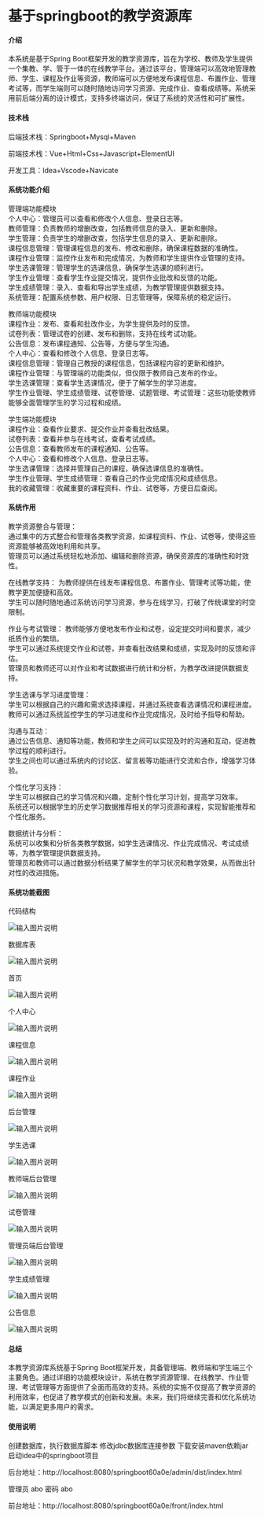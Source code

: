 # 基于springboot的教学资源库

#### 介绍

本系统是基于Spring Boot框架开发的教学资源库，旨在为学校、教师及学生提供一个集教、学、管于一体的在线教学平台。通过该平台，管理端可以高效地管理教师、学生、课程及作业等资源，教师端可以方便地发布课程信息、布置作业、管理考试等，而学生端则可以随时随地访问学习资源、完成作业、查看成绩等。系统采用前后端分离的设计模式，支持多终端访问，保证了系统的灵活性和可扩展性。

#### 技术栈

后端技术栈：Springboot+Mysql+Maven

前端技术栈：Vue+Html+Css+Javascript+ElementUI

开发工具：Idea+Vscode+Navicate

#### 系统功能介绍

管理端功能模块  
个人中心：管理员可以查看和修改个人信息、登录日志等。  
教师管理：负责教师的增删改查，包括教师信息的录入、更新和删除。  
学生管理：负责学生的增删改查，包括学生信息的录入、更新和删除。  
课程信息管理：管理课程信息的发布、修改和删除，确保课程数据的准确性。  
课程作业管理：监控作业发布和完成情况，为教师和学生提供作业管理的支持。  
学生选课管理：管理学生的选课信息，确保学生选课的顺利进行。   
学生作业管理：查看学生作业提交情况，提供作业批改和反馈的功能。  
学生成绩管理：录入、查看和导出学生成绩，为教学管理提供数据支持。  
系统管理：配置系统参数、用户权限、日志管理等，保障系统的稳定运行。  

教师端功能模块  
课程作业：发布、查看和批改作业，为学生提供及时的反馈。  
试卷列表：管理试卷的创建、发布和删除，支持在线考试功能。  
公告信息：发布课程通知、公告等，方便与学生沟通。  
个人中心：查看和修改个人信息、登录日志等。  
课程信息管理：管理自己教授的课程信息，包括课程内容的更新和维护。  
课程作业管理：与管理端的功能类似，但仅限于教师自己发布的作业。  
学生选课管理：查看学生选课情况，便于了解学生的学习进度。  
学生作业管理、学生成绩管理、试卷管理、试题管理、考试管理：这些功能使教师能够全面管理学生的学习过程和成绩。  

学生端功能模块  
课程作业：查看作业要求、提交作业并查看批改结果。  
试卷列表：查看并参与在线考试，查看考试成绩。  
公告信息：查看教师发布的课程通知、公告等。  
个人中心：查看和修改个人信息、登录日志等。  
学生选课管理：选择并管理自己的课程，确保选课信息的准确性。  
学生作业管理、学生成绩管理：查看自己的作业完成情况和成绩信息。  
我的收藏管理：收藏重要的课程资料、作业、试卷等，方便日后查阅。  

#### 系统作用

教学资源整合与管理：  
通过集中的方式整合和管理各类教学资源，如课程资料、作业、试卷等，使得这些资源能够被高效地利用和共享。  
管理员可以通过系统轻松地添加、编辑和删除资源，确保资源库的准确性和时效性。  

在线教学支持：
为教师提供在线发布课程信息、布置作业、管理考试等功能，使教学更加便捷和高效。   
学生可以随时随地通过系统访问学习资源，参与在线学习，打破了传统课堂的时空限制。  

作业与考试管理：
教师能够方便地发布作业和试卷，设定提交时间和要求，减少纸质作业的繁琐。  
学生可以通过系统提交作业和试卷，并查看批改结果和成绩，实现及时的反馈和评估。  
管理员和教师还可以对作业和考试数据进行统计和分析，为教学改进提供数据支持。  

学生选课与学习进度管理：  
学生可以根据自己的兴趣和需求选择课程，并通过系统查看选课情况和课程进度。  
教师可以通过系统监控学生的学习进度和作业完成情况，及时给予指导和帮助。  

沟通与互动：  
通过公告信息、通知等功能，教师和学生之间可以实现及时的沟通和互动，促进教学过程的顺利进行。  
学生之间也可以通过系统内的讨论区、留言板等功能进行交流和合作，增强学习体验。

个性化学习支持：   
学生可以根据自己的学习情况和兴趣，定制个性化学习计划，提高学习效率。  
系统还可以根据学生的历史学习数据推荐相关的学习资源和课程，实现智能推荐和个性化服务。  

数据统计与分析：  
系统可以收集和分析各类教学数据，如学生选课情况、作业完成情况、考试成绩等，为教学管理提供数据支持。  
管理员和教师可以通过数据分析结果了解学生的学习状况和教学效果，从而做出针对性的改进措施。  

#### 系统功能截图

代码结构

![输入图片说明](images/72f1b9aada29e7436d002f89bb22c5b.png)

数据库表

![输入图片说明](images/941a149838550b96ffc489873655981.png)

首页

![输入图片说明](images/b834e45a51b9e889d353c0d3b29e87b.png)

个人中心

![输入图片说明](images/d8a68a24e9dd180a2bed3915f95e72e.png)

课程信息

![输入图片说明](images/d8ec9770bb5ca10b3f269c8a02409ac.png)

课程作业

![输入图片说明](images/006fd3d6690b3aeae6d8b4ed45bf3b8.png)

后台管理

![输入图片说明](images/ea53e781e158d81278e9a73a3c53d6c.png)

学生选课

![输入图片说明](images/7ce08aa2143e04b935581d34f33a6de.png)

教师端后台管理

![输入图片说明](images/ceac53c2031b308f726a9d8ad4e294c.png)

试卷管理

![输入图片说明](images/3d8708378c2fd9d9be0a64337189748.png)

管理员端后台管理

![输入图片说明](images/be2b48cc564d0adeaac88f667bf150f.png)

学生成绩管理

![输入图片说明](images/58fbf6dd38f78614ef28c6aca5a5c21.png)

公告信息

![输入图片说明](images/0a0cbcdec166dd6757c20051924a56c.png)

#### 总结

本教学资源库系统基于Spring Boot框架开发，具备管理端、教师端和学生端三个主要角色。通过详细的功能模块设计，系统在教学资源管理、在线教学、作业管理、考试管理等方面提供了全面而高效的支持。系统的实施不仅提高了教学资源的利用效率，也促进了教学模式的创新和发展。未来，我们将继续完善和优化系统功能，以满足更多用户的需求。

#### 使用说明

创建数据库，执行数据库脚本 修改jdbc数据库连接参数 下载安装maven依赖jar 启动idea中的springboot项目

后台地址：http://localhost:8080/springboot60a0e/admin/dist/index.html

管理员  abo 密码 abo

前台地址：http://localhost:8080/springboot60a0e/front/index.html

